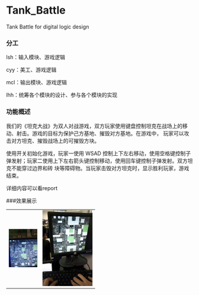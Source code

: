 # Tank_Battle
Tank Battle  for digital logic design


### 分工
lsh：输入模块、游戏逻辑 

cyy：美工、游戏逻辑

mcl：输出模块、游戏逻辑

lhh：统筹各个模块的设计、参与各个模块的实现

### 功能概述

我们的《坦克大战》为双人对战游戏，双方玩家使用键盘控制坦克在战场上的移动、射击。游戏的目标为保护己方基地、摧毁对方基地。在游戏中， 玩家可以攻击对方坦克、摧毁战场上的可摧毁方块。

使用开关初始化游戏，玩家一使用 WSAD 控制上下左右移动，使用空格键控制子弹发射；玩家二使用上下左右箭头键控制移动，使用回车键控制子弹发射。双方坦克不能穿过边界和砖 块等障碍物。当玩家击毁对方坦克时，显示胜利玩家，游戏结束。

详细内容可以看report



###效果展示

<table>
  <tr>
    <td><img src="img/IMG_2986.jpg" alt="IMG_2986" style="zoom:10%;" /></td>
    <td><img src="img/IMG_70BD7742F918-1.jpg" alt="IMG_70BD7742F918-1" style="zoom:20%;" /></td>
  </tr>
</table>





